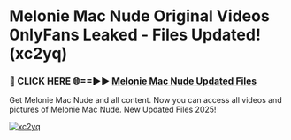 # Melonie Mac Nude Original Videos 0nlyFans Leaked - Files Updated! (xc2yq)

<h3>🔴 CLICK HERE 🌐==►► <a href="https://tinyurl.com/52m3yx9h" rel="nofollow">Melonie Mac Nude Updated Files</a></h3>

Get Melonie Mac Nude and all content. Now you can access all videos and pictures of Melonie Mac Nude. New Updated Files 2025!

[![xc2yq](https://i.imgur.com/TnHtlc8.gif)](https://tinyurl.com/52m3yx9h)
